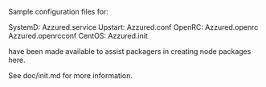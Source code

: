 Sample configuration files for:

SystemD: Azzured.service
Upstart: Azzured.conf
OpenRC:  Azzured.openrc
         Azzured.openrcconf
CentOS:  Azzured.init

have been made available to assist packagers in creating node packages here.

See doc/init.md for more information.

